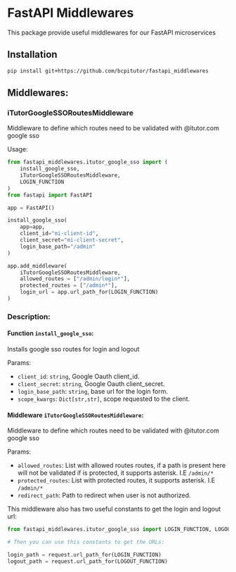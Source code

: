 # FastAPI Middlewares

This package provide useful middlewares for our FastAPI microservices

## Installation

```bash
pip install git+https://github.com/bcpitutor/fastapi_middlewares
```

## Middlewares:

### iTutorGoogleSSORoutesMiddleware

Middleware to define which routes need to be validated with @itutor.com google sso

Usage: 

```python
from fastapi_middlewares.itutor_google_sso import (
    install_google_sso, 
    iTutorGoogleSSORoutesMiddleware, 
    LOGIN_FUNCTION
)
from fastapi import FastAPI

app = FastAPI()

install_google_sso(
    app=app,
    client_id="mi-client-id",
    client_secret="mi-client-secret",
    login_base_path="/admin"
)

app.add_middleware(
    iTutorGoogleSSORoutesMiddleware,
    allowed_routes = ["/admin/login*"],
    protected_routes = ["/admin*"],
    login_url = app.url_path_for(LOGIN_FUNCTION)
)
```
### Description:

#### Function `install_google_sso`:

Installs google sso routes for login and logout

Params:
-  `client_id`: `string`, Google Oauth client_id.
-  `client_secret`: `string`, Google Oauth client_secret.
-  `login_base_path`: `string`, base url for the login form.
-  `scope_kwargs`: `Dict[str,str]`, scope requested to the client.

#### Middleware `iTutorGoogleSSORoutesMiddleware`:

Middleware to define which routes need to be validated with @itutor.com google sso

Params:
-  `allowed_routes`: List with allowed routes routes, if a path is present here will not be validated if is protected, it supports asterisk. I.E `/admin/*`
-  `protected_routes`: List with protected routes, it supports asterisk. I.E `/admin/*`
-  `redirect_path`: Path to redirect when user is not authorized.


This middleware also has two useful constants to get the login and logout url:

```python 
from fastapi_middlewares.itutor_google_sso import LOGIN_FUNCTION, LOGOUT_FUNCTION

# Then you can use this constants to get the URLs:

login_path = request.url_path_for(LOGIN_FUNCTION)
logout_path = request.url_path_for(LOGOUT_FUNCTION)

```
